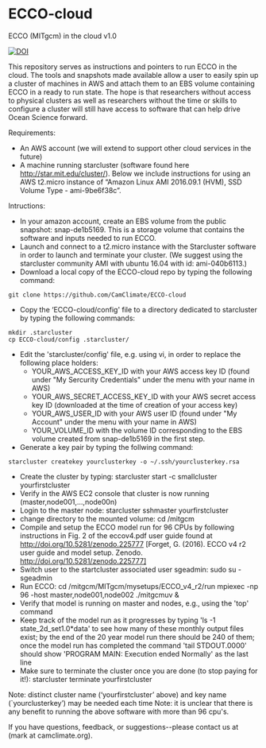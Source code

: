 # ECCO-cloud
ECCO (MITgcm) in the cloud v1.0

[![DOI](https://zenodo.org/badge/76081884.svg)](https://zenodo.org/badge/latestdoi/76081884)

This repository serves as instructions and pointers to run ECCO in the cloud.  The tools and snapshots made available allow a user to easily spin up a cluster of machines in AWS and attach them to an EBS volume containing ECCO in a ready to run state.  The hope is that researchers without access to physical clusters as well as researchers without the time or skills to configure a cluster will still have access to software that can help drive Ocean Science forward.

Requirements:
* An AWS account (we will extend to support other cloud services in the future)
* A machine running starcluster (software found here http://star.mit.edu/cluster/). Below we include instructions for using an AWS t2.micro instance of “Amazon Linux AMI 2016.09.1 (HVM), SSD Volume Type - ami-9be6f38c”.

Intructions:
* In your amazon account, create an EBS volume from the public snapshot: snap-de1b5169.  This is a storage volume that contains the software and inputs needed to run ECCO. 
* Launch and connect to a t2.micro instance with the Starcluster software in order to launch and terminate your cluster.  (We suggest using the starcluster community AMI with ubuntu 16.04 with id: ami-040b6113.)
* Download a local copy of the ECCO-cloud repo by typing the following command:
```
git clone https://github.com/CamClimate/ECCO-cloud
```
* Copy the ‘ECCO-cloud/config' file to a directory dedicated to starcluster by typing the following commands:
```
mkdir .starcluster
cp ECCO-cloud/config .starcluster/
```
* Edit the 'starcluster/config' file, e.g. using vi, in order to replace the following place holders:
  * YOUR_AWS_ACCESS_KEY_ID    with your AWS access key ID (found under "My Sercurity Credentials" under the menu with your name in AWS)
  * YOUR_AWS_SECRET_ACCESS_KEY_ID    with your AWS secret access key ID (downloaded at the time of creation of your access key)
  * YOUR_AWS_USER_ID    with your AWS user ID (found under "My Account" under the menu with your name in AWS)
  * YOUR_VOLUME_ID    with the volume ID corresponding to the EBS volume created from snap-de1b5169 in the first step.
* Generate a key pair by typing the follwing command:
```
starcluster createkey yourclusterkey -o ~/.ssh/yourclusterkey.rsa
```
* Create the cluster by typing:
  starcluster start -c smallcluster yourfirstcluster
* Verify in the AWS EC2 console that cluster is now running (master,node001,...,node00n)
* Login to the master node:
  starcluster sshmaster yourfirstcluster
* change directory to the mounted volume:
  cd /mitgcm
* Compile and setup the ECCO model run for 96 CPUs by following instructions in Fig. 2 of the
  eccov4.pdf user guide found at http://doi.org/10.5281/zenodo.225777 [Forget, G. (2016). 
  ECCO v4 r2 user guide and model setup. Zenodo. http://doi.org/10.5281/zenodo.225777]
* Switch user to the startcluster associated user sgeadmin:
  sudo su - sgeadmin
* Run ECCO:
  cd /mitgcm/MITgcm/mysetups/ECCO_v4_r2/run
  mpiexec -np 96 -host master,node001,node002 ./mitgcmuv &
* Verify that model is running on master and nodes, e.g., using the 'top' command
* Keep track of the model run as it progresses by typing 'ls -1 state_2d_set1.0*data' to see 
  how many of these monthly output files exist; by the end of the 20 year model run there should 
  be 240 of them; once the model run has completed the command 'tail STDOUT.0000' should show 
  'PROGRAM MAIN: Execution ended Normally' as the last line
* Make sure to terminate the cluster once you are done (to stop paying for it!):
  starcluster terminate yourfirstcluster

Note: distinct cluster name (‘yourfirstcluster’ above) and key name (`yourclusterkey’) may be needed each time
Note: it is unclear that there is any benefit to running the above software with more than 96 cpu's.

If you have questions, feedback, or suggestions--please contact us at (mark at camclimate.org).



